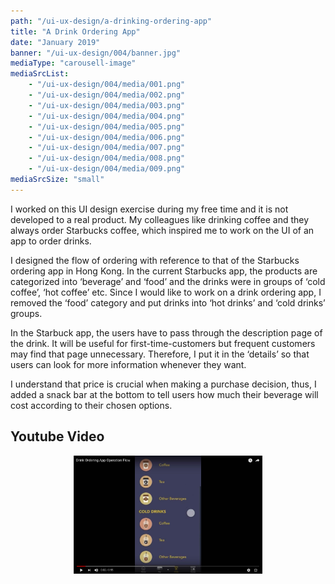 ```yaml
---
path: "/ui-ux-design/a-drinking-ordering-app"
title: "A Drink Ordering App"
date: "January 2019"
banner: "/ui-ux-design/004/banner.jpg"
mediaType: "carousell-image"
mediaSrcList:
    - "/ui-ux-design/004/media/001.png"
    - "/ui-ux-design/004/media/002.png"
    - "/ui-ux-design/004/media/003.png"
    - "/ui-ux-design/004/media/004.png"
    - "/ui-ux-design/004/media/005.png"
    - "/ui-ux-design/004/media/006.png"
    - "/ui-ux-design/004/media/007.png"
    - "/ui-ux-design/004/media/008.png"
    - "/ui-ux-design/004/media/009.png"
mediaSrcSize: "small"
---
```


I worked on this UI design exercise during my free time and it is not developed to a real product. My colleagues like drinking coffee and they always order Starbucks coffee, which inspired me to work on the UI of an app to order drinks.

I designed the flow of ordering with reference to that of the Starbucks ordering app in Hong Kong. In the current Starbucks app, the products are categorized into ‘beverage’ and ‘food’ and the drinks were in groups of ‘cold coffee’, ‘hot coffee’ etc. Since I would like to work on a drink ordering app, I removed the ‘food’ category and put drinks into ‘hot drinks’ and ‘cold drinks’ groups.

In the Starbuck app, the users have to pass through the description page of the drink. It will be useful for first-time-customers but frequent customers may find that page unnecessary. Therefore, I put it in the ‘details’ so that users can look for more information whenever they want.

I understand that price is crucial when making a purchase decision, thus, I added a snack bar at the bottom to tell users how much their beverage will cost according to their chosen options.

## Youtube Video

<div style="margin:0px auto; text-align:center;">
    <a href="https://www.youtube.com/watch?v=q2XzTIiyTGw">
        <img src="/ui-ux-design/004/youtube.jpg" alt="Youtube Video" width="60%">
    </a>
</div>